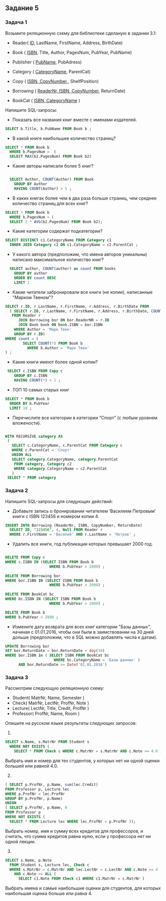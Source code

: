 ## Задание 5

### Задача 1

Возьмите реляционную схему для библиотеки сделаную в задании 3.1: 

* Reader( <ins>ID</ins>, LastName, FirstName, Address, BirthDate)  <br>
* Book ( <ins>ISBN</ins>, Title, Author, PagesNum, PubYear, PubName)  <br>
* Publisher ( <ins>PubName</ins>, PubAdress)  <br>
* Category ( <ins>CategoryName</ins>, ParentCat)  <br>
* Copy ( <ins>ISBN, CopyNumber</ins>,, ShelfPosition)  <br>

* Borrowing ( <ins>ReaderNr, ISBN, CopyNumber</ins>, ReturnDate)  <br>
* BookCat ( <ins>ISBN, CategoryName</ins> )  

Напишите SQL-запросы:

* Показать все названия книг вместе с именами издателей.

```sql
SELECT b.Title, b.PubName FROM Book b ;
```

* В какой книге наибольшее количество страниц?

```sql
SELECT * FROM Book b 
  WHERE b.PagesNum =  (
  SELECT MAX(b2.PagesNum) FROM Book b2)
```

* Какие авторы написали более 5 книг?

```sql

  SELECT Author, COUNT(Author) FROM Book
    GROUP BY Author
    HAVING COUNT(Author) > 5 ;
```

* В каких книгах более чем в два раза больше страниц, чем среднее количество страниц для всех книг?

```sql
SELECT * FROM Book b 
  WHERE b.PagesNum > (
  SELECT 2 * AVG(b2.PagesNum) FROM Book b2); 
```

* Какие категории содержат подкатегории?

```sql
SELECT DISTINCT c1.CategoryName FROM Category c1
  INNER JOIN Category c2 ON c1.CategoryName = c2.ParentCat ;
```

* У какого автора (предположим, что имена авторов уникальны) написано максимальное количество книг?

```sql
  SELECT author, COUNT(author) as count FROM books
    GROUP BY author
    ORDER BY count DESC 
    LIMIT 1
```

* Какие читатели забронировали   все книги (не копии), написанные "Марком Твеном"?

```sql
SELECT r.ID, r.LastName, r.FirstName, r.Address, r.BirthDate FROM
  ( SELECT r.ID, r.LastName, r.FirstName, r.Address, r.BirthDate, COUNT(*) as count
   FROM Reader r
      JOIN Borrowing bor ON bor.ReaderNR = r.ID
      JOIN Book book ON book.ISBN = bor.ISBN
    WHERE Author = 'Марк Твен'
    GROUP BY r.ID)
WHERE count = (
        SELECT COUNT(*) FROM Book b
          WHERE b.Author = 'Марк Твен'
) ;
```

* Какие книги имеют более одной копии? 

```sql
 SELECT c.ISBN FROM Copy c
    GROUP BY c.ISBN
    HAVING COUNT(*) > 1 ;
```

* ТОП 10 самых старых книг

```sql
SELECT * FROM Book b
  ORDER BY b.PubYear
  LIMIT 10 ;
```

* Перечислите все категории в категории “Спорт” (с любым уровнем вложености).

```sql

WITH RECURSIVE category AS
 (
   SELECT c.CategoryName, c.ParentCat FROM Category c
   WHERE c.ParentCat = 'Спорт'
   UNION ALL
   SELECT category.CategoryName, category.ParentCat
    FROM category, Category c2
    WHERE category.CategoryName = c2.ParentCat
   )
 SELECT * FROM category
```

### Задача 2

Напишите SQL-запросы для следующих действий:

* Добавьте запись о бронировании читателем ‘Василеем Петровым’ книги с ISBN 123456 и номером копии 4.

```sql
INSERT INTO Borrowing (ReaderNr, ISBN, CopyNumber, ReturnDate)
  SELECT ID, "123456", 4, Null FROM Reader r
  WHERE r.FirstName = 'Василий' AND r.LastName = 'Петров' ;
```

* Удалить все книги, год публикации которых превышает 2000 год.

```sql

DELETE FROM Copy c
WHERE c.ISBN IN (SELECT ISBN FROM Book b
                    WHERE b.PubYear > 2000) ;
                    
DELETE FROM Borrowing bor
WHERE bor.ISBN IN (SELECT ISBN FROM Book b
                    WHERE b.PubYear > 2000) ;
                    
DELETE FROM BookCat bc
WHERE bc.ISBN IN (SELECT ISBN FROM Book b
                    WHERE b.PubYear > 2000) ;

DELETE FROM Book b
WHERE b.PubYear > 2000 ;
```

* Измените дату возврата для всех книг категории "Базы данных", начиная с 01.01.2016, чтобы они были в заимствовании на 30 дней дольше (предположим, что в SQL можно добавлять числа к датам).

```sql
UPDATE Borrowing bor
SET bor.ReturnDate = bor.ReturnDate + day(30)
WHERE bor.ISBN in ( SELECT ISBN FROM BookCat bc
                      WHERE bc.CategoryName = 'Базы данных' )
      AND bor.ReturnDate >= Date('01.01.2016')
```


### Задача 3

Рассмотрим следующую реляционную схему:

* Student( MatrNr, Name, Semester ) 
* Check( MatrNr, LectNr, ProfNr, Note ) 
* Lecture( LectNr, Title, Credit, ProfNr ) 
* Professor( ProfNr, Name, Room )

Опишите на русском языке результаты следующих запросов:

1.
```sql
SELECT s.Name, s.MatrNr FROM Student s 
  WHERE NOT EXISTS ( 
    SELECT * FROM Check c WHERE c.MatrNr = s.MatrNr AND c.Note >= 4.0 ) ; 
```

Выбрать имя и номер для тех студентов, у которых нет ни одной оценки большей или равной 4.0.

2.
```sql
( SELECT p.ProfNr, p.Name, sum(lec.Credit) 
FROM Professor p, Lecture lec 
WHERE p.ProfNr = lec.ProfNr
GROUP BY p.ProfNr, p.Name)
UNION
( SELECT p.ProfNr, p.Name, 0 
FROM Professor p
WHERE NOT EXISTS ( 
  SELECT * FROM Lecture lec WHERE lec.ProfNr = p.ProfNr )); 
```
Выбрать номер, имя и сумму всех кредитов для профессоров, и считать, что сумма кредитов равна нулю, если у профессора нет ни одной лекции.

3.
```sql
SELECT s.Name, p.Note
  FROM Student s, Lecture lec, Check c
  WHERE s.MatrNr = c.MatrNr AND lec.LectNr = c.LectNr AND c.Note >= 4 
    AND c.Note >= ALL ( 
      SELECT c1.Note FROM Check c1 WHERE c1.MatrNr = c.MatrNr ) 
```

Выбрать имена и самые наибольшие оценки для студентов, для которых наибольшая оценка больше или равна 4.
